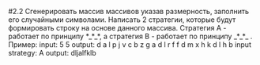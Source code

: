#2.2
Сгенерировать массив массивов указав размерность, заполнить его случайными символами. Написать 2 стратегии, которые будут формировать строку на основе данного массива. Стратегия А - работает по принципу \*\_\*\_\*, а стратегия B - работает по принципу \_\*\_\*\_ . Пример:
input: 5 5
output: 
d a l p j 
v c b z g 
a d l r f 
f d m x h 
k d l h b 
input strategy: A
output: dljalfklb
